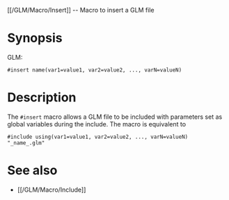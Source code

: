 [[/GLM/Macro/Insert]] -- Macro to insert a GLM file

# Synopsis

GLM:

~~~~
#insert name(var1=value1, var2=value2, ..., varN=valueN)
~~~~

# Description

The `#insert` macro allows a GLM file to be included with parameters set as global variables during the include.  The macro is equivalent to
~~~~
#include using(var1=value1, var2=value2, ..., varN=valueN) "_name_.glm"
~~~~

# See also

* [[/GLM/Macro/Include]]
